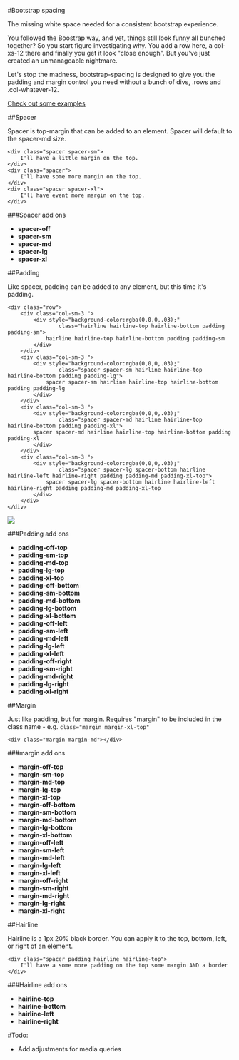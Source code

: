 #Bootstrap spacing

The missing white space needed for a consistent bootstrap experience.

You followed the Boostrap way, and yet, things still look funny all bunched together? So you start figure investigating why. You add a row here, a col-xs-12 there and finally you get it look "close enough". But you've just created an unmanageable nightmare.

Let's stop the madness, bootstrap-spacing is designed to give you the padding and margin control you need without a bunch of divs, .rows and .col-whatever-12.

[Check out some examples](http://htmlpreview.github.com/?https://github.com/brandoncorbin/bootstrap-spacing/blob/master/index.html)

##Spacer

Spacer is top-margin that can be added to an element. Spacer will default to the spacer-md size.

```
<div class="spacer spacer-sm">
	I'll have a little margin on the top.
</div>
<div class="spacer">
	I'll have some more margin on the top.
</div>
<div class="spacer spacer-xl">
	I'll have event more margin on the top.
</div>
```
###Spacer add ons

- **spacer-off**  
- **spacer-sm**
- **spacer-md**
- **spacer-lg**
- **spacer-xl**

##Padding

Like spacer, padding can be added to any element, but this time it's padding.

```
<div class="row">
	<div class="col-sm-3 ">
		<div style="background-color:rgba(0,0,0,.03);"
				class="hairline hairline-top hairline-bottom padding padding-sm">
			hairline hairline-top hairline-bottom padding padding-sm
		</div>
	</div>
	<div class="col-sm-3 ">
		<div style="background-color:rgba(0,0,0,.03);"
				class="spacer spacer-sm hairline hairline-top hairline-bottom padding padding-lg">
			spacer spacer-sm hairline hairline-top hairline-bottom padding padding-lg
		</div>
	</div>
	<div class="col-sm-3 ">
		<div style="background-color:rgba(0,0,0,.03);"
				class="spacer spacer-md hairline hairline-top hairline-bottom padding padding-xl">
		spacer spacer-md hairline hairline-top hairline-bottom padding padding-xl
		</div>
	</div>
	<div class="col-sm-3 ">
		<div style="background-color:rgba(0,0,0,.03);"
				class="spacer spacer-lg spacer-bottom hairline hairline-left hairline-right padding padding-md padding-xl-top">
			spacer spacer-lg spacer-bottom hairline hairline-left hairline-right padding padding-md padding-xl-top
		</div>
	</div>
</div>
```

![](http://snap.icorbin.com/Screen-Shot-2015-07-27-17-36-32.png)

###Padding add ons

- **padding-off-top**  
- **padding-sm-top**
- **padding-md-top**
- **padding-lg-top**
- **padding-xl-top**
- **padding-off-bottom**  
- **padding-sm-bottom**
- **padding-md-bottom**
- **padding-lg-bottom**
- **padding-xl-bottom**
- **padding-off-left**  
- **padding-sm-left**
- **padding-md-left**
- **padding-lg-left**
- **padding-xl-left**
- **padding-off-right**  
- **padding-sm-right**
- **padding-md-right**
- **padding-lg-right**
- **padding-xl-right**


##Margin

Just like padding, but for margin. Requires "margin" to be included in the class name - e.g. `class="margin margin-xl-top"`

```
<div class="margin margin-md"></div>
```

###margin add ons

- **margin-off-top**  
- **margin-sm-top**
- **margin-md-top**
- **margin-lg-top**
- **margin-xl-top**
- **margin-off-bottom**  
- **margin-sm-bottom**
- **margin-md-bottom**
- **margin-lg-bottom**
- **margin-xl-bottom**
- **margin-off-left**  
- **margin-sm-left**
- **margin-md-left**
- **margin-lg-left**
- **margin-xl-left**
- **margin-off-right**  
- **margin-sm-right**
- **margin-md-right**
- **margin-lg-right**
- **margin-xl-right**

##Hairline

Hairline is a 1px 20% black border. You can apply it to the top, bottom, left, or right of an element.

```
<div class="spacer padding hairline hairline-top">
	I'll have a some more padding on the top some margin AND a border
</div>
```

###Hairline add ons

- **hairline-top**
- **hairline-bottom**
- **hairline-left**
- **hairline-right**

#Todo:

- Add adjustments for media queries
